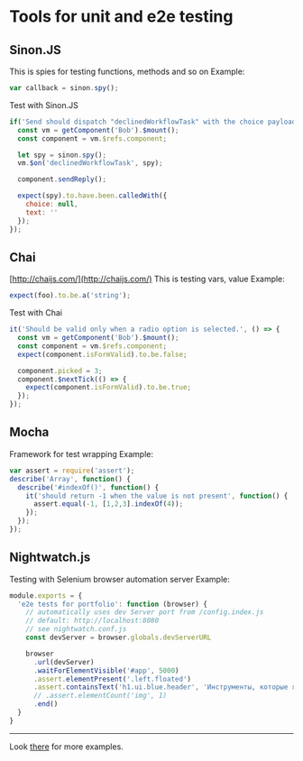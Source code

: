 # Tools for unit and e2e testing

## Sinon.JS
This is spies for testing functions, methods and so on
Example:
```javascript
var callback = sinon.spy();
```
Test with Sinon.JS
```javascript
if('Send should dispatch "declinedWorkflowTask" with the choice payload.', () => {
  const vm = getComponent('Bob').$mount();
  const component = vm.$refs.component;

  let spy = sinon.spy();
  vm.$on('declinedWorkflowTask', spy);

  component.sendReply();

  expect(spy).to.have.been.calledWith({
    choice: null,
    text: ''
  });
});
```

## Chai
[http://chaijs.com/](http://chaijs.com/)
This is testing vars, value
Example:
```javascript
expect(foo).to.be.a('string');
```
Test with Chai
```javascript
it('Should be valid only when a radio option is selected.', () => {
  const vm = getComponent('Bob').$mount();
  const component = vm.$refs.component;
  expect(component.isFormValid).to.be.false;

  component.picked = 3;
  component.$nextTick(() => {
    expect(component.isFormValid).to.be.true;
  });
});
```

## Mocha
Framework for test wrapping
Example:
```javascript
var assert = require('assert');
describe('Array', function() {
  describe('#indexOf()', function() {
    it('should return -1 when the value is not present', function() {
      assert.equal(-1, [1,2,3].indexOf(4));
    });
  });
});
```

## Nightwatch.js
Testing with Selenium browser automation server
Example:
```javascript
module.exports = {
  'e2e tests for portfolio': function (browser) {
    // automatically uses dev Server port from /config.index.js
    // default: http://localhost:8080
    // see nightwatch.conf.js
    const devServer = browser.globals.devServerURL

    browser
      .url(devServer)
      .waitForElementVisible('#app', 5000)
      .assert.elementPresent('.left.floated')
      .assert.containsText('h1.ui.blue.header', 'Инструменты, которые я использую для создания сайтов')
      // .assert.elementCount('img', 1)
      .end()
  }
}
```

---

Look [there](http://www.slideshare.net/coulix/vuejs-testing) for more examples.

